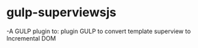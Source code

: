# gulp-superviewsjs
-A GULP plugin to:
plugin GULP to convert template superview to Incremental DOM

